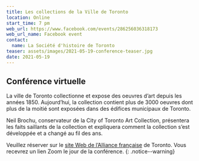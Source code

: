 ```yaml
---
title: Les collections de la Ville de Toronto
location: Online
start_time: 7 pm
web_url: https://www.facebook.com/events/286256036318173
web_url_name: Facebook event
contact:
  name: La Société d'histoire de Toronto
teaser: assets/images/2021-05-19-conference-teaser.jpg
date: 2021-05-19
---
```


## Conférence virtuelle

La ville de Toronto collectionne et expose des oeuvres d’art depuis les années
1850\. Aujourd’hui, la collection contient plus de 3000 oeuvres dont plus de la
moitié sont exposées dans des édifices municipaux de Toronto.

Neil Brochu, conservateur de la City of Toronto Art Collection, présentera les
faits saillants de la collection et expliquera comment la collection s’est
développée et a changé au fil des ans.

Veuillez réserver sur le [site Web de l’Alliance française][af] de Toronto.
Vous recevrez un lien Zoom le jour de la conférence.
{: .notice--warning}

[af]: <https://www.alliance-francaise.ca/fr/culturel/tous-nos-evenements/conferences2020/les-collections-de-la-ville-de-toronto>
